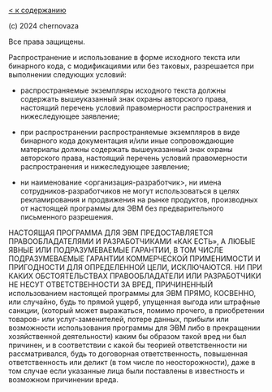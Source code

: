 [< к содержанию](readme.md)

(с) 2024 chernovaza

Все права защищены.


Распространение и использование в форме исходного текста или бинарного кода, с модификациями или без таковых, разрешается при выполнении следующих условий:

- распространяемые экземпляры исходного текста должны содержать вышеуказанный знак охраны авторского права, настоящий перечень условий правомерности распространения и нижеследующее заявление;

- при распространении распространяемые экземпляров в виде бинарного кода документация и/или иные сопровождающие материалы должны содержать вышеуказанный знак охраны авторского права, настоящий перечень условий правомерности распространения и нижеследующее заявление;

- ни наименование <организация-разработчик>, ни имена сотрудников-разработчиков не могут использоваться в целях рекламирования и продвижения на рынке продуктов, производных от настоящей программы для ЭВМ без предварительного письменного разрешения.


НАСТОЯЩАЯ ПРОГРАММА ДЛЯ ЭВМ ПРЕДОСТАВЛЯЕТСЯ ПРАВООБЛАДАТЕЛЯМИ И РАЗРАБОТЧИКАМИ «КАК ЕСТЬ», А ЛЮБЫЕ ЯВНЫЕ ИЛИ ПОДРАЗУМЕВАЕМЫЕ ГАРАНТИИ, В ТОМ ЧИСЛЕ ПОДРАЗУМЕВАЕМЫЕ ГАРАНТИИ КОММЕРЧЕСКОЙ ПРИМЕНИМОСТИ И ПРИГОДНОСТИ ДЛЯ ОПРЕДЕЛЕННОЙ ЦЕЛИ, ИСКЛЮЧАЮТСЯ. НИ ПРИ КАКИХ ОБСТОЯТЕЛЬСТВАХ ПРАВООБЛАДАТЕЛИ ИЛИ РАЗРАБОТЧИКИ НЕ НЕСУТ ОТВЕТСТВЕННОСТИ ЗА ВРЕД, ПРИЧИНЕННЫЙ использованием настоящей программы для ЭВМ ПРЯМО, КОСВЕННО, или случайно, будь то прямой ущерб, упущенная выгода или штрафные санкции, (который может выражаться, помимо прочего, в приобретении товаров- или услуг-заменителей, потере данных, прибыли или возможности использования программы для ЭВМ либо в прекращении хозяйственной деятельности) каким бы образом такой вред ни был причинен, и в соответствии с какой бы теорией ответственности ни рассматривался, будь то договорная ответственность, повышенная ответственность или деликт (в том числе по неосторожности), даже в том случае если указанные лица были поставлены в известность и возможном причинении вреда.